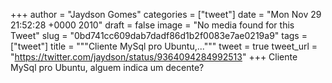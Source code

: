 
+++
author = "Jaydson Gomes"
categories = ["tweet"]
date = "Mon Nov 29 21:52:28 +0000 2010"
draft = false
image = "No media found for this Tweet"
slug = "0bd741cc609dab7dadf86d1b2f0083e7ae0219a9"
tags = ["tweet"]
title = """Cliente MySql pro Ubuntu,..."""
tweet = true
tweet_url = "https://twitter.com/jaydson/status/9364094284992513"
+++
Cliente MySql pro Ubuntu, alguem indica um decente?
